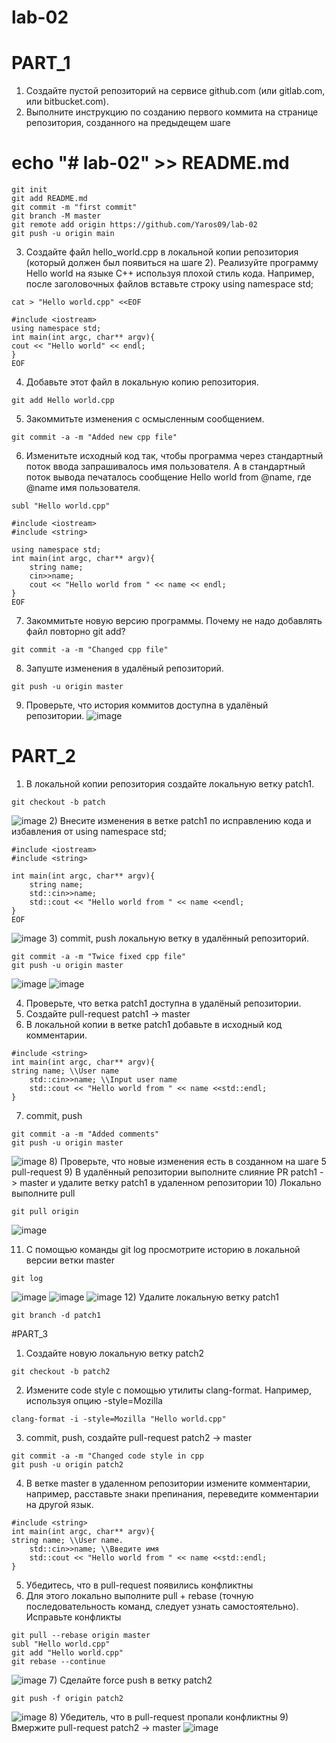 # lab-02

# PART_1
1) Создайте пустой репозиторий на сервисе github.com (или gitlab.com, или bitbucket.com).
2) Выполните инструкцию по созданию первого коммита на странице репозитория, созданного на предыдещем шаге
# echo "# lab-02" >> README.md
```
git init	
git add README.md
git commit -m "first commit"
git branch -M master
git remote add origin https://github.com/Yaros09/lab-02
git push -u origin main
```
3) Создайте файл hello_world.cpp в локальной копии репозитория (который должен был появиться на шаге 2). Реализуйте программу Hello world на языке C++ используя плохой стиль кода. Например, после заголовочных файлов вставьте строку using namespace std;
```
cat > "Hello world.cpp" <<EOF

#include <iostream>
using namespace std;
int main(int argc, char** argv){
cout << "Hello world" << endl;
}
EOF
```
4) Добавьте этот файл в локальную копию репозитория.
```
git add Hello world.cpp
```
5) Закоммитьте изменения с осмысленным сообщением.
```
git commit -a -m "Added new cpp file"
```
6) Изменитьте исходный код так, чтобы программа через стандартный поток ввода запрашивалось имя пользователя. А в стандартный поток вывода печаталось сообщение Hello world from @name, где @name имя пользователя.
```
subl "Hello world.cpp"

#include <iostream>
#include <string>

using namespace std;
int main(int argc, char** argv){
	string name;
	cin>>name;
	cout << "Hello world from " << name << endl;
}
EOF
```
7) Закоммитьте новую версию программы. Почему не надо добавлять файл повторно git add?
```
git commit -a -m "Changed cpp file"
```
8) Запуште изменения в удалёный репозиторий.
```
git push -u origin master
```
9) Проверьте, что история коммитов доступна в удалёный репозитории.
![image](https://user-images.githubusercontent.com/91633974/160619526-683cca93-7ca1-4eed-a6b8-35328601269d.png)

# PART_2
1) В локальной копии репозитория создайте локальную ветку patch1.
```
git checkout -b patch
```
![image](https://user-images.githubusercontent.com/91633974/160619905-601283f4-ea39-4aa2-8503-0e38bbf35e2b.png)
2) Внесите изменения в ветке patch1 по исправлению кода и избавления от using namespace std;
```
#include <iostream>
#include <string>

int main(int argc, char** argv){
	string name;
	std::cin>>name;
	std::cout << "Hello world from " << name <<endl;
}
EOF
```
![image](https://user-images.githubusercontent.com/91633974/160619999-4680bc26-bdd8-4118-93f1-43e513d0f44d.png)
3) commit, push локальную ветку в удалённый репозиторий.
```
git commit -a -m "Twice fixed cpp file"
git push -u origin master
```
![image](https://user-images.githubusercontent.com/91633974/160621840-acd047b4-93f4-4140-8359-de58f476ac77.png)
![image](https://user-images.githubusercontent.com/91633974/160621947-c00a51c1-a605-4339-aed4-f1b24de26bf3.png)

4) Проверьте, что ветка patch1 доступна в удалёный репозитории.
5) Создайте pull-request patch1 -> master
6) В локальной копии в ветке patch1 добавьте в исходный код комментарии.
```
#include <string>
int main(int argc, char** argv){
string name; \\User name
	std::cin>>name; \\Input user name
	std::cout << "Hello world from " << name <<std::endl;
}
```
7) commit, push
```
git commit -a -m "Added comments"
git push -u origin master 
```
![image](https://user-images.githubusercontent.com/91633974/160622372-bf716c4c-8e8b-45b4-85bb-1df5773d918a.png)
8) Проверьте, что новые изменения есть в созданном на шаге 5 pull-request
9) В удалённый репозитории выполните слияние PR patch1 -> master и удалите ветку patch1 в удаленном репозитории
10) Локально выполните pull
```
git pull origin 
```
![image](https://user-images.githubusercontent.com/91633974/160623431-b9d76e48-668e-42cf-8741-aa4cc1078a8b.png)

11) С помощью команды git log просмотрите историю в локальной версии ветки master
```
git log
```
![image](https://user-images.githubusercontent.com/91633974/160623143-48073fb4-4ec7-429a-8ec9-c596fac72f18.png)
![image](https://user-images.githubusercontent.com/91633974/160623182-133df125-d382-4eff-beb3-db947bf0d226.png)
![image](https://user-images.githubusercontent.com/91633974/160623275-978891ba-4824-410c-ab35-6c7f8286cbcf.png)
12) Удалите локальную ветку patch1
```
git branch -d patch1
```
#PART_3
1) Создайте новую локальную ветку patch2
```
git checkout -b patch2

```
2) Измените code style с помощью утилиты clang-format. Например, используя опцию -style=Mozilla
```
clang-format -i -style=Mozilla "Hello world.cpp"
```
3) commit, push, создайте pull-request patch2 -> master
```
git commit -a -m "Changed code style in cpp
git push -u origin patch2
```
4) В ветке master в удаленном репозитории измените комментарии, например, расставьте знаки препинания, переведите комментарии на другой язык.
```
#include <string>
int main(int argc, char** argv){
string name; \\User name.
	std::cin>>name; \\Введите имя
	std::cout << "Hello world from " << name <<std::endl;
}
```
5) Убедитесь, что в pull-request появились конфликтны
6) Для этого локально выполните pull + rebase (точную последовательность команд, следует узнать самостоятельно). Исправьте конфликты
```
git pull --rebase origin master
subl "Hello world.cpp"
git add "Hello world.cpp"
git rebase --continue
```
![image](https://user-images.githubusercontent.com/91633974/160625928-a0be190c-c113-4899-b5e1-eacb7d5b7a58.png)
7) Сделайте force push в ветку patch2
```
git push -f origin patch2
```
![image](https://user-images.githubusercontent.com/91633974/160627091-2638fc00-b271-43b3-9270-c426285ca2c0.png)
8) Убедитель, что в pull-request пропали конфликтны
9) Вмержите pull-request patch2 -> master
![image](https://user-images.githubusercontent.com/91633974/160626885-455db0e3-6afd-4247-b3a5-c95c1d8026a7.png)

